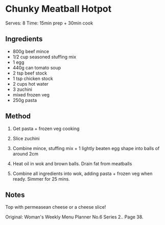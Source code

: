 # Chunky Meatball Hotpot

Serves: 8
Time: 15min prep + 30min cook

## Ingredients

* 800g beef mince
* 1/2 cup seasoned stuffing mix
* 1 egg
* 440g can tomato soup
* 2 tsp beef stock
* 1 tsp chicken stock
* 2 cups hot water
* 3 zuchini
* mixed frozen veg
* 250g pasta

## Method

1. Get pasta + frozen veg cooking

2. Slice zuchini

3. Combine mince, stuffing mix + 1 lightly beaten egg shape into balls of around 2cm

4. Heat oil in wok and brown balls. Drain fat from meatballs

5. Combine all ingredients into wok, adding pasta + frozen veg when ready. Simmer for 25 mins.

## Notes

Top with permeasean cheese or a cheese slice!

Original: Woman's Weekly Menu Planner No.6 Series 2.. Page 38.